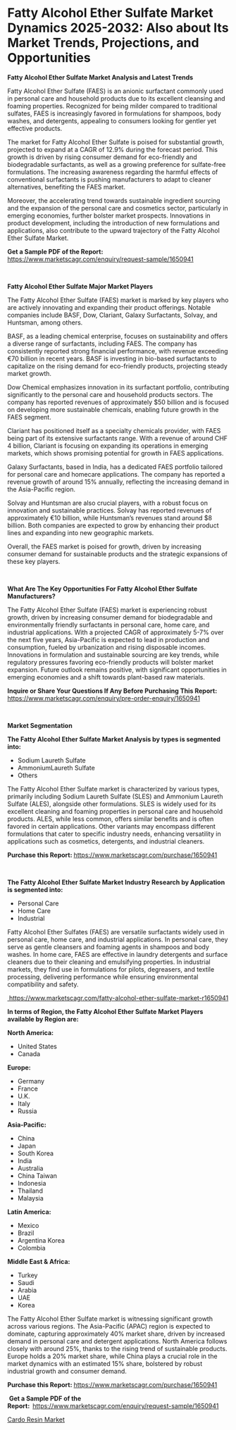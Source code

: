 <p><h1>Fatty Alcohol Ether Sulfate Market Dynamics 2025-2032: Also about Its Market Trends, Projections, and Opportunities</h1></p><p><strong>Fatty Alcohol Ether Sulfate Market Analysis and Latest Trends</strong></p>
<p><p>Fatty Alcohol Ether Sulfate (FAES) is an anionic surfactant commonly used in personal care and household products due to its excellent cleansing and foaming properties. Recognized for being milder compared to traditional sulfates, FAES is increasingly favored in formulations for shampoos, body washes, and detergents, appealing to consumers looking for gentler yet effective products. </p><p>The market for Fatty Alcohol Ether Sulfate is poised for substantial growth, projected to expand at a CAGR of 12.9% during the forecast period. This growth is driven by rising consumer demand for eco-friendly and biodegradable surfactants, as well as a growing preference for sulfate-free formulations. The increasing awareness regarding the harmful effects of conventional surfactants is pushing manufacturers to adapt to cleaner alternatives, benefiting the FAES market. </p><p>Moreover, the accelerating trend towards sustainable ingredient sourcing and the expansion of the personal care and cosmetics sector, particularly in emerging economies, further bolster market prospects. Innovations in product development, including the introduction of new formulations and applications, also contribute to the upward trajectory of the Fatty Alcohol Ether Sulfate Market.</p></p>
<p><strong>Get a Sample PDF of the Report:&nbsp;</strong> <a href="https://www.marketscagr.com/enquiry/request-sample/1650941?utm_campaign=2475&utm_medium=2&utm_source=Github&utm_content=ia&utm_term=31032025&utm_id=fatty-alcohol-ether-sulfate">https://www.marketscagr.com/enquiry/request-sample/1650941</a></p>
<p>&nbsp;</p>
<p><strong>Fatty Alcohol Ether Sulfate Major Market Players</strong></p>
<p><p>The Fatty Alcohol Ether Sulfate (FAES) market is marked by key players who are actively innovating and expanding their product offerings. Notable companies include BASF, Dow, Clariant, Galaxy Surfactants, Solvay, and Huntsman, among others.</p><p>BASF, as a leading chemical enterprise, focuses on sustainability and offers a diverse range of surfactants, including FAES. The company has consistently reported strong financial performance, with revenue exceeding €70 billion in recent years. BASF is investing in bio-based surfactants to capitalize on the rising demand for eco-friendly products, projecting steady market growth.</p><p>Dow Chemical emphasizes innovation in its surfactant portfolio, contributing significantly to the personal care and household products sectors. The company has reported revenues of approximately $50 billion and is focused on developing more sustainable chemicals, enabling future growth in the FAES segment.</p><p>Clariant has positioned itself as a specialty chemicals provider, with FAES being part of its extensive surfactants range. With a revenue of around CHF 4 billion, Clariant is focusing on expanding its operations in emerging markets, which shows promising potential for growth in FAES applications.</p><p>Galaxy Surfactants, based in India, has a dedicated FAES portfolio tailored for personal care and homecare applications. The company has reported a revenue growth of around 15% annually, reflecting the increasing demand in the Asia-Pacific region.</p><p>Solvay and Huntsman are also crucial players, with a robust focus on innovation and sustainable practices. Solvay has reported revenues of approximately €10 billion, while Huntsman’s revenues stand around $8 billion. Both companies are expected to grow by enhancing their product lines and expanding into new geographic markets. </p><p>Overall, the FAES market is poised for growth, driven by increasing consumer demand for sustainable products and the strategic expansions of these key players.</p></p>
<p>&nbsp;</p>
<p><strong>What Are The Key Opportunities For Fatty Alcohol Ether Sulfate Manufacturers?</strong></p>
<p><p>The Fatty Alcohol Ether Sulfate (FAES) market is experiencing robust growth, driven by increasing consumer demand for biodegradable and environmentally friendly surfactants in personal care, home care, and industrial applications. With a projected CAGR of approximately 5-7% over the next five years, Asia-Pacific is expected to lead in production and consumption, fueled by urbanization and rising disposable incomes. Innovations in formulation and sustainable sourcing are key trends, while regulatory pressures favoring eco-friendly products will bolster market expansion. Future outlook remains positive, with significant opportunities in emerging economies and a shift towards plant-based raw materials.</p></p>
<p><strong>Inquire or Share Your Questions If Any Before Purchasing This Report:</strong> <a href="https://www.marketscagr.com/enquiry/pre-order-enquiry/1650941?utm_campaign=2475&utm_medium=2&utm_source=Github&utm_content=ia&utm_term=31032025&utm_id=fatty-alcohol-ether-sulfate">https://www.marketscagr.com/enquiry/pre-order-enquiry/1650941</a></p>
<p>&nbsp;</p>
<p><strong>Market Segmentation</strong></p>
<p><strong>The Fatty Alcohol Ether Sulfate Market Analysis by types is segmented into:</strong></p>
<p><ul><li>Sodium Laureth Sulfate</li><li>AmmoniumLaureth Sulfate</li><li>Others</li></ul></p>
<p><p>The Fatty Alcohol Ether Sulfate market is characterized by various types, primarily including Sodium Laureth Sulfate (SLES) and Ammonium Laureth Sulfate (ALES), alongside other formulations. SLES is widely used for its excellent cleaning and foaming properties in personal care and household products. ALES, while less common, offers similar benefits and is often favored in certain applications. Other variants may encompass different formulations that cater to specific industry needs, enhancing versatility in applications such as cosmetics, detergents, and industrial cleaners.</p></p>
<p><strong>Purchase this Report:&nbsp;</strong><a href="https://www.marketscagr.com/purchase/1650941?utm_campaign=2475&utm_medium=2&utm_source=Github&utm_content=ia&utm_term=31032025&utm_id=fatty-alcohol-ether-sulfate">https://www.marketscagr.com/purchase/1650941</a></p>
<p>&nbsp;</p>
<p><strong>The Fatty Alcohol Ether Sulfate Market Industry Research by Application is segmented into:</strong></p>
<p><ul><li>Personal Care</li><li>Home Care</li><li>Industrial</li></ul></p>
<p><p>Fatty Alcohol Ether Sulfates (FAES) are versatile surfactants widely used in personal care, home care, and industrial applications. In personal care, they serve as gentle cleansers and foaming agents in shampoos and body washes. In home care, FAES are effective in laundry detergents and surface cleaners due to their cleaning and emulsifying properties. In industrial markets, they find use in formulations for pilots, degreasers, and textile processing, delivering performance while ensuring environmental compatibility and safety.</p></p>
<p><a href="https://www.marketscagr.com/fatty-alcohol-ether-sulfate-market-r1650941?utm_campaign=2475&utm_medium=2&utm_source=Github&utm_content=ia&utm_term=31032025&utm_id=fatty-alcohol-ether-sulfate">&nbsp;https://www.marketscagr.com/fatty-alcohol-ether-sulfate-market-r1650941</a></p>
<p><strong>In terms of Region, the Fatty Alcohol Ether Sulfate Market Players available by Region are:</strong></p>
<p>
    <p> <strong> North America: </strong>
        <ul>
            <li>United States</li>
            <li>Canada</li>
        </ul>
        </p> 
    <p> <strong> Europe: </strong>
        <ul>
            <li>Germany</li>
            <li>France</li>
            <li>U.K.</li>
            <li>Italy</li>
            <li>Russia</li>
        </ul>
        </p> 
    <p> <strong> Asia-Pacific: </strong>
        <ul>
            <li>China</li>
            <li>Japan</li>
            <li>South Korea</li>
            <li>India</li>
            <li>Australia</li>
            <li>China Taiwan</li>
            <li>Indonesia</li>
            <li>Thailand</li>
            <li>Malaysia</li>
        </ul>
        </p> 
    <p> <strong> Latin America: </strong>
        <ul>
            <li>Mexico</li>
            <li>Brazil</li>
            <li>Argentina Korea</li>
            <li>Colombia</li>
        </ul>
        </p> 
    <p> <strong> Middle East & Africa: </strong>
        <ul>
            <li>Turkey</li>
            <li>Saudi</li>
            <li>Arabia</li>
            <li>UAE</li>
            <li>Korea</li>
        </ul>
    </p>
    </p>
<p><p>The Fatty Alcohol Ether Sulfate market is witnessing significant growth across various regions. The Asia-Pacific (APAC) region is expected to dominate, capturing approximately 40% market share, driven by increased demand in personal care and detergent applications. North America follows closely with around 25%, thanks to the rising trend of sustainable products. Europe holds a 20% market share, while China plays a crucial role in the market dynamics with an estimated 15% share, bolstered by robust industrial growth and consumer demand.</p></p>
<p><strong>Purchase this Report: </strong><a href="https://www.marketscagr.com/purchase/1650941?utm_campaign=2475&utm_medium=2&utm_source=Github&utm_content=ia&utm_term=31032025&utm_id=fatty-alcohol-ether-sulfate">https://www.marketscagr.com/purchase/1650941</a></p>
<p>&nbsp;<strong>Get a Sample PDF of the Report:&nbsp;&nbsp;</strong><a href="https://www.marketscagr.com/enquiry/request-sample/1650941?utm_campaign=2475&utm_medium=2&utm_source=Github&utm_content=ia&utm_term=31032025&utm_id=fatty-alcohol-ether-sulfate">https://www.marketscagr.com/enquiry/request-sample/1650941</a></p>
<p><strong></strong></p>
<p><p><a href="https://github.com/shondapmbau/Market-Research-Report-List-1/blob/main/cardo-resin-market.md?utm_campaign=2475&utm_medium=2&utm_source=Github&utm_content=ia&utm_term=31032025&utm_id=fatty-alcohol-ether-sulfate">Cardo Resin Market</a></p></p>